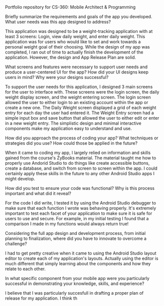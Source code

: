 Portfolio repository for CS-360: Mobile Architect & Programming

Briefly summarize the requirements and goals of the app you developed. What user needs was this app designed to address?

This application was designed to be a weight-tracking application with at least 3 screens: Login, view daily weight, and enter daily weight. This application was for users who would like to set and work towards a personal weight goal of their choosing. While the design of my app was completed, I ran out of time to actually finish the development of the application. However, the design and App Release Plan are solid.

What screens and features were necessary to support user needs and produce a user-centered UI for the app? How did your UI designs keep users in mind? Why were your designs successful?

To support the user needs for this application, I designed 3 main screens for the user to interface with. These screens were the login screen, the daily weight display screen, and the weight entering screen. The login screen allowed the user to either login to an existing account within the app or create a new one. The Daily Weight screen displayed a grid of each weight entry for each day the user had entered it. The Weight Entry screen had a simple input box and save button that allowed the user to either edit or enter in a new weight entry. The simplistic design and minimal interactive components make my application easy to understand and use.

How did you approach the process of coding your app? What techniques or strategies did you use? How could those be applied in the future?

When it came to coding my app, I largely relied on information and skills gained from the course's ZyBooks material. The material taught me how to properly use Andorid Studio to do things like create accessible buttons, create a database, and switch from screen to screen within the app. I could certainly apply these skills in the future to any other Android Studio apps I might develop.

How did you test to ensure your code was functional? Why is this process important and what did it reveal?

For the code I did write, I tested it by using the Android Studio debugger to make sure that each function I wrote was behaving properly. It's extremely important to test each facet of your application to make sure it is safe for users to use and secure. For example, in my initial testing I found that a comparison I made in my functions would always return true!

Considering the full app design and development process, from initial planning to finalization, where did you have to innovate to overcome a challenge?

I had to get pretty creative when it came to using the Android Studio layout editor to create each of my application's layouts. Actually using the editor is much different that simply learning about the components and how they relate to each other.

In what specific component from your mobile app were you particularly successful in demonstrating your knowledge, skills, and experience?

I believe that I was particularly succesfull in drafting a proper plan of release for my application. I think th
